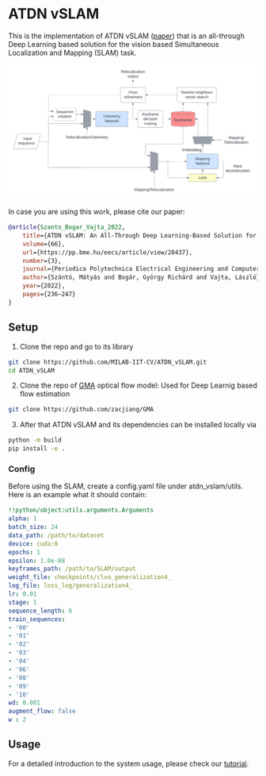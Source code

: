 # ATDN vSLAM
This is the implementation of ATDN vSLAM ([paper](https://pp.bme.hu/eecs/article/view/20437)) that is an all-through Deep Learning based solution for the vision based Simultaneous Localization and Mapping (SLAM) task.

![System architecture](ATDN_vSLAM.png)

In case you are using this work, please cite our paper:
```bibtex
@article{Szanto_Bogar_Vajta_2022, 
    title={ATDN vSLAM: An All-Through Deep Learning-Based Solution for Visual Simultaneous Localization and Mapping},
    volume={66},
    url={https://pp.bme.hu/eecs/article/view/20437},
    number={3},
    journal={Periodica Polytechnica Electrical Engineering and Computer Science},
    author={Szántó, Mátyás and Bogár, György Richárd and Vajta, László},
    year={2022},
    pages={236–247}
}
```

## Setup
1. Clone the repo and go to its library
```bash
git clone https://github.com/MILAB-IIT-CV/ATDN_vSLAM.git
cd ATDN_vSLAM
```
2. Clone the repo of [GMA](https://github.com/zacjiang/GMA) optical flow model: Used for Deep Learnig based flow estimation
```bash
git clone https://github.com/zacjiang/GMA
```
3. After that ATDN vSLAM and its dependencies can be installed locally via
```bash
python -m build
pip install -e .
```

### Config

 Before using the SLAM, create a config.yaml file under atdn_vslam/utils. Here is an example what it should contain:
 ```yaml
!!python/object:utils.arguments.Arguments
alpha: 1
batch_size: 24
data_path: /path/to/dataset
device: cuda:0
epochs: 1
epsilon: 1.0e-08
keyframes_path: /path/to/SLAM/output
weight_file: checkpoints/clvo_generalization4_
log_file: loss_log/generalization4_
lr: 0.01
stage: 1
sequence_length: 6
train_sequences:
- '00'
- '01'
- '02'
- '03'
- '04'
- '06'
- '08'
- '09'
- '10'
wd: 0.001
augment_flow: false
w : 2

 ```
## Usage

For a detailed introduction to the system usage, please check our [tutorial](tutorial.md).
